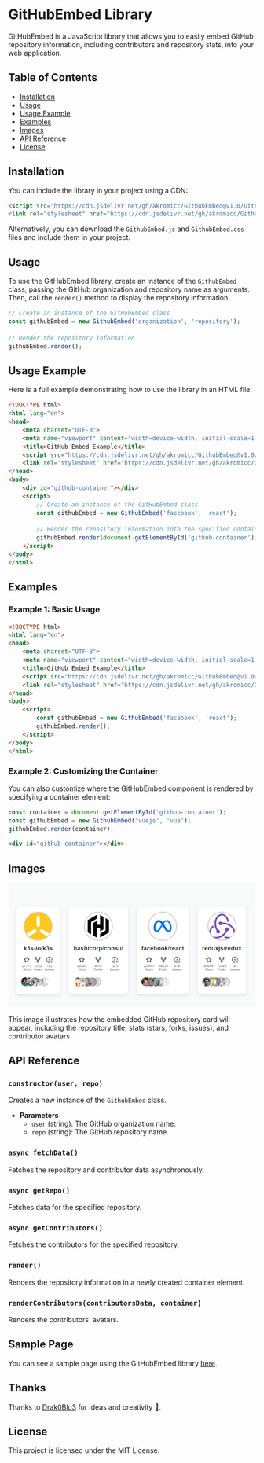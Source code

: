 # GitHubEmbed Library

GitHubEmbed is a JavaScript library that allows you to easily embed GitHub repository information, including contributors and repository stats, into your web application.

## Table of Contents

- [Installation](#installation)
- [Usage](#usage)
- [Usage Example](#usage-example)
- [Examples](#examples)
- [Images](#images)
- [API Reference](#api-reference)
- [License](#license)

## Installation

You can include the library in your project using a CDN:

```html
<script src="https://cdn.jsdelivr.net/gh/akromicc/GithubEmbed@v1.0/GithubEmbed.js"></script>
<link rel="stylesheet" href="https://cdn.jsdelivr.net/gh/akromicc/GithubEmbed@v1.0/GithubEmbed.css">
```

Alternatively, you can download the `GithubEmbed.js` and `GithubEmbed.css` files and include them in your project.

## Usage

To use the GitHubEmbed library, create an instance of the `GithubEmbed` class, passing the GitHub organization and repository name as arguments. Then, call the `render()` method to display the repository information.

```javascript
// Create an instance of the GitHubEmbed class
const githubEmbed = new GithubEmbed('organization', 'repository');

// Render the repository information
githubEmbed.render();
```

## Usage Example

Here is a full example demonstrating how to use the library in an HTML file:

```html
<!DOCTYPE html>
<html lang="en">
<head>
    <meta charset="UTF-8">
    <meta name="viewport" content="width=device-width, initial-scale=1.0">
    <title>GitHub Embed Example</title>
    <script src="https://cdn.jsdelivr.net/gh/akromicc/GithubEmbed@v1.0/GithubEmbed.js"></script>
    <link rel="stylesheet" href="https://cdn.jsdelivr.net/gh/akromicc/GithubEmbed@v1.0/GithubEmbed.css">
</head>
<body>
    <div id="github-container"></div>
    <script>
        // Create an instance of the GitHubEmbed class
        const githubEmbed = new GithubEmbed('facebook', 'react');
        
        // Render the repository information into the specified container
        githubEmbed.render(document.getElementById('github-container'));
    </script>
</body>
</html>
```

## Examples

### Example 1: Basic Usage

```html
<!DOCTYPE html>
<html lang="en">
<head>
    <meta charset="UTF-8">
    <meta name="viewport" content="width=device-width, initial-scale=1.0">
    <title>GitHub Embed Example</title>
    <script src="https://cdn.jsdelivr.net/gh/akromicc/GithubEmbed@v1.0/GithubEmbed.js"></script>
    <link rel="stylesheet" href="https://cdn.jsdelivr.net/gh/akromicc/GithubEmbed@v1.0/GithubEmbed.css">
</head>
<body>
    <script>
        const githubEmbed = new GithubEmbed('facebook', 'react');
        githubEmbed.render();
    </script>
</body>
</html>
```

### Example 2: Customizing the Container

You can also customize where the GitHubEmbed component is rendered by specifying a container element:

```javascript
const container = document.getElementById('github-container');
const githubEmbed = new GithubEmbed('vuejs', 'vue');
githubEmbed.render(container);
```

```html
<div id="github-container"></div>
```

## Images

![GitHub Repository Card Example](https://github.com/akromicc/GithubEmbed/blob/main/example.png)

This image illustrates how the embedded GitHub repository card will appear, including the repository title, stats (stars, forks, issues), and contributor avatars.

## API Reference

### `constructor(user, repo)`

Creates a new instance of the `GithubEmbed` class.

- **Parameters**
  - `user` (string): The GitHub organization name.
  - `repo` (string): The GitHub repository name.

### `async fetchData()`

Fetches the repository and contributor data asynchronously.

### `async getRepo()`

Fetches data for the specified repository.

### `async getContributors()`

Fetches the contributors for the specified repository.

### `render()`

Renders the repository information in a newly created container element.

### `renderContributors(contributorsData, container)`

Renders the contributors' avatars.

## Sample Page

You can see a sample page using the GitHubEmbed library [here](https://akromicc.github.io/GithubEmbed).

## Thanks

Thanks to [Drak0Blu3](https://github.com/Drak0Blu3) for ideas and creativity 🤗.

## License

This project is licensed under the MIT License.
